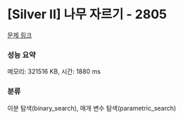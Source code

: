 # [Silver II] 나무 자르기 - 2805 

[문제 링크](https://www.acmicpc.net/problem/2805) 

### 성능 요약

메모리: 321516 KB, 시간: 1880 ms

### 분류

이분 탐색(binary_search), 매개 변수 탐색(parametric_search)

